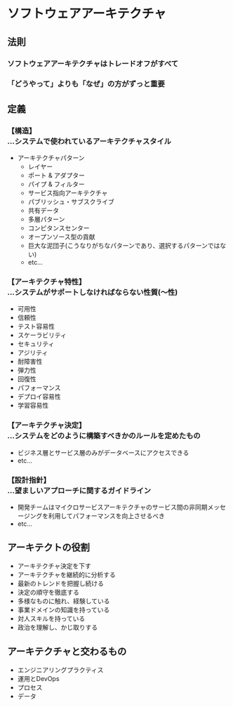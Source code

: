 # ソフトウェアアーキテクチャ

## 法則

### ソフトウェアアーキテクチャはトレードオフがすべて

### 「どうやって」よりも「なぜ」の方がずっと重要

## 定義

### 【構造】<br/>...システムで使われているアーキテクチャスタイル

- アーキテクチャパターン
  - レイヤー
  - ポート & アダプター
  - パイプ & フィルター
  - サービス指向アーキテクチャ
  - パブリッシュ・サブスクライブ
  - 共有データ
  - 多層パターン
  - コンピタンスセンター
  - オープンソース型の貢献
  - 巨大な泥団子(こうなりがちなパターンであり、選択するパターンではない)
  - etc...

### 【アーキテクチャ特性】<br/>...システムがサポートしなければならない性質(～性)

- 可用性
- 信頼性
- テスト容易性
- スケーラビリティ
- セキュリティ
- アジリティ
- 耐障害性
- 弾力性
- 回復性
- パフォーマンス
- デプロイ容易性
- 学習容易性

### 【アーキテクチャ決定】<br/>...システムをどのように構築すべきかのルールを定めたもの

- ビジネス層とサービス層のみがデータベースにアクセスできる
- etc...

### 【設計指針】<br/>...望ましいアプローチに関するガイドライン

- 開発チームはマイクロサービスアーキテクチャのサービス間の非同期メッセージングを利用してパフォーマンスを向上させるべき
- etc...

## アーキテクトの役割

- アーキテクチャ決定を下す
- アーキテクチャを継続的に分析する
- 最新のトレンドを把握し続ける
- 決定の順守を徹底する
- 多様なものに触れ、経験している
- 事業ドメインの知識を持っている
- 対人スキルを持っている
- 政治を理解し、かじ取りする

## アーキテクチャと交わるもの

- エンジニアリングプラクティス
- 運用とDevOps
- プロセス
- データ
